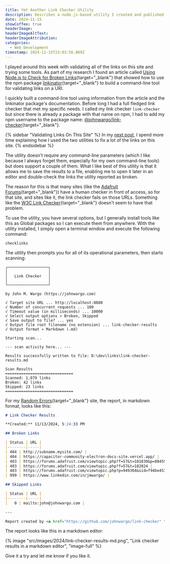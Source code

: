 ```yaml
---
title: Yet Another Link Checker Utility
description: Describes a node.js-based utility I created and published to validate web links in a web site or page.
date: 2024-11-15
showCoffee: true
headerImage: 
headerImageAltText: 
headerImageAttribution: 
categories:
  - Web Development
timestamp: 2024-11-15T23:03:56.069Z
---
```


I played around this week with validating all of the links on this site and trying some tools. As part of my research I found an article called [Using Node.js to Check for Broken Links](https://www.seancdavis.com/posts/using-nodejs-to-check-for-broken-links/){target="_blank"} that showed how to use the npm package [linkinator](https://www.npmjs.com/package/linkinator){target="_blank"} to build a command-line tool for validating links on a URI.

I quickly built a command-line tool using information from the article and the linkinator package's documentation. Before long I had a full fledged link checker that met my specific needs. I called my link checker `link-checker` but since there is already a package with that name on npm, I had to add my npm username to the package name: [@johnwargo/link-checker](https://www.npmjs.com/package/@johnwargo/link-checker){target="_blank"}.

{% sidebar "Validating Links On This Site" %}
In my <a href="/posts/2024/validating-links/">next post</a>, I spend more time explaining how I used the two utilities to fix a lot of the links on this site.
{% endsidebar %}

The utility doesn't require any command-line parameters (which I like because I always forget them, especially for my own command-line tools) but does support a couple of them. What I like best of this utility is that it allows me to save the results to a file, enabling me to open it later in an editor and double-check the links the utility reported as broken. 

The reason for this is that many sites (like the [Adafruit Forums](https://forums.adafruit.com/){target="_blank"}) have a human checker in front of access, so for that site, and sites like it, the link checker fails on those URLs. Something like the [W3C Link Checker](https://validator.w3.org/checklink){target="_blank"} doesn't seem to have that problem.

To use the utility, you have several options, but I generally install tools like this as Global packages so I can execute them from anywhere. With the utility installed, I simply open a terminal window and execute the following command:

``` shell
checklinks
```

The utility then prompts you for all of its operational parameters, then starts scanning:

``` text
┌──────────────────┐
│                  │
│   Link Checker   │
│                  │
└──────────────────┘

by John M. Wargo (https://johnwargo.com)

√ Target site URL ... http://localhost:8080
√ Number of concurrent requests ... 100
√ Timeout value (in milliseconds) ... 10000
√ Select output options » Broken, Skipped
√ Save output to file? ... yes
√ Output file root filename (no extension) ... link-checker-results
√ Output format » Markdown (.md)

Starting scan...

--- scan activity here... ---

Results successfully written to file: D:\dev\links\link-checker-results.md

Scan Results
==============================
Scanned: 1,079 links
Broken: 42 links
Skipped: 23 links
==============================
```

For my [Random Errors](https://randomerrors.dev/){target="_blank"} site, the report, in markdown format, looks like this:

``` markdown
# Link Checker Results

**Created:** 11/13/2024, 5:24:33 PM

## Broken Links

| Status | URL |
|--------|-----|
| 404 | http://subname.mysite.com/ |
| 404 | https://capacitor-community-electron-docs-site.vercel.app/ |
| 403 | https://forums.adafruit.com/viewtopic.php?f=57&t=181830&p=884590 |
| 403 | https://forums.adafruit.com/viewtopic.php?f=57&t=182024 |
| 403 | https://forums.adafruit.com/viewtopic.php?p=949364&sid=f94be453911b5999954fb2cfb572ffd2 |
| 999 | https://www.linkedin.com/in/jmwargo/ |

## Skipped Links

| Status | URL |
|--------|-----|
|   0 | mailto:john@johnwargo.com |

---

Report created by <a href="https://github.com/johnwargo/link-checker" target="_blank">Link Checker</a> by John M. Wargo.
```

The report looks like this in a markdown editor:

{% image "src/images/2024/link-checker-results-md.png", "Link checker results in a markdown editor", "image-full" %}

Give it a try and let me know if you like it.
